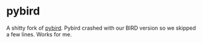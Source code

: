 # pybird

A shitty fork of [pybird](https://github.com/20c/pybird). Pybird crashed with our BIRD version so we skipped a few lines. Works for me.
